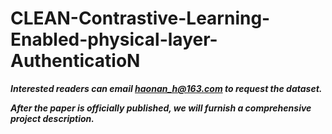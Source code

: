 # CLEAN-Contrastive-Learning-Enabled-physical-layer-AuthenticatioN

***Interested readers can email haonan_h@163.com to request the dataset.***

***After the paper is officially published, we will furnish a comprehensive project description.***
